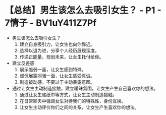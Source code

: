 # 【总结】男生该怎么去吸引女生？ - P1 - 7情子 - BV1uY411Z7Pf

-   男生该怎么去吸引女生？
    1.  建立自身吸引力，让女生也向你靠近。
    2.  选择以退为进，分享个人经历展现深度。
    3.  传递正能量，规划未来，让女生托付给你。
-   建立反差感
    1.  展示脆弱一面，让女生感到特殊。
    2.  调侃展露闷骚一面，让女生感受真诚。
    3.  制造被动感，不要过于主动暴露意图。
-   通过让女生主动制造接触，建立暧昧氛围，让女生产生自己喜欢你的想法。
    1.  通过让女生递纸巾等方式，让女生主动制造接触。
    2.  在日常聊天中强调女生对待我们的特殊性，身份互换。
    3.  让女生主动评价你们之间的关系，让女生产生喜欢你的想法。